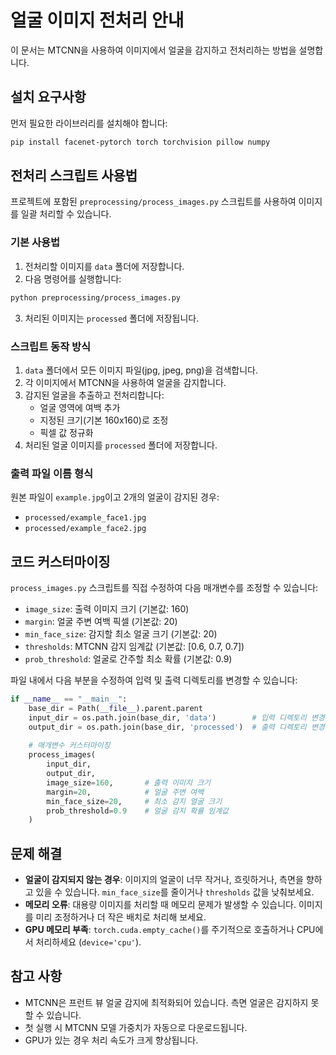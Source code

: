 # 얼굴 이미지 전처리 안내

이 문서는 MTCNN을 사용하여 이미지에서 얼굴을 감지하고 전처리하는 방법을 설명합니다.

## 설치 요구사항

먼저 필요한 라이브러리를 설치해야 합니다:

```bash
pip install facenet-pytorch torch torchvision pillow numpy
```

## 전처리 스크립트 사용법

프로젝트에 포함된 `preprocessing/process_images.py` 스크립트를 사용하여 이미지를 일괄 처리할 수 있습니다.

### 기본 사용법

1. 전처리할 이미지를 `data` 폴더에 저장합니다.
2. 다음 명령어를 실행합니다:

```bash
python preprocessing/process_images.py
```

3. 처리된 이미지는 `processed` 폴더에 저장됩니다.

### 스크립트 동작 방식

1. `data` 폴더에서 모든 이미지 파일(jpg, jpeg, png)을 검색합니다.
2. 각 이미지에서 MTCNN을 사용하여 얼굴을 감지합니다.
3. 감지된 얼굴을 추출하고 전처리합니다:
   - 얼굴 영역에 여백 추가
   - 지정된 크기(기본 160x160)로 조정
   - 픽셀 값 정규화
4. 처리된 얼굴 이미지를 `processed` 폴더에 저장합니다.

### 출력 파일 이름 형식

원본 파일이 `example.jpg`이고 2개의 얼굴이 감지된 경우:
- `processed/example_face1.jpg`
- `processed/example_face2.jpg`

## 코드 커스터마이징

`process_images.py` 스크립트를 직접 수정하여 다음 매개변수를 조정할 수 있습니다:

- `image_size`: 출력 이미지 크기 (기본값: 160)
- `margin`: 얼굴 주변 여백 픽셀 (기본값: 20)
- `min_face_size`: 감지할 최소 얼굴 크기 (기본값: 20)
- `thresholds`: MTCNN 감지 임계값 (기본값: [0.6, 0.7, 0.7])
- `prob_threshold`: 얼굴로 간주할 최소 확률 (기본값: 0.9)

파일 내에서 다음 부분을 수정하여 입력 및 출력 디렉토리를 변경할 수 있습니다:

```python
if __name__ == "__main__":
    base_dir = Path(__file__).parent.parent
    input_dir = os.path.join(base_dir, 'data')        # 입력 디렉토리 변경
    output_dir = os.path.join(base_dir, 'processed')  # 출력 디렉토리 변경
    
    # 매개변수 커스터마이징
    process_images(
        input_dir, 
        output_dir,
        image_size=160,       # 출력 이미지 크기
        margin=20,            # 얼굴 주변 여백
        min_face_size=20,     # 최소 감지 얼굴 크기
        prob_threshold=0.9    # 얼굴 감지 확률 임계값
    )
```

## 문제 해결

- **얼굴이 감지되지 않는 경우**: 이미지의 얼굴이 너무 작거나, 흐릿하거나, 측면을 향하고 있을 수 있습니다. `min_face_size`를 줄이거나 `thresholds` 값을 낮춰보세요.
- **메모리 오류**: 대용량 이미지를 처리할 때 메모리 문제가 발생할 수 있습니다. 이미지를 미리 조정하거나 더 작은 배치로 처리해 보세요.
- **GPU 메모리 부족**: `torch.cuda.empty_cache()`를 주기적으로 호출하거나 CPU에서 처리하세요 (`device='cpu'`).

## 참고 사항

- MTCNN은 프런트 뷰 얼굴 감지에 최적화되어 있습니다. 측면 얼굴은 감지하지 못할 수 있습니다.
- 첫 실행 시 MTCNN 모델 가중치가 자동으로 다운로드됩니다.
- GPU가 있는 경우 처리 속도가 크게 향상됩니다. 